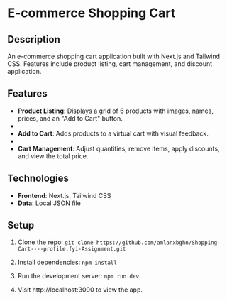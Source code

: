 # E-commerce Shopping Cart

## Description

An e-commerce shopping cart application built with Next.js and Tailwind CSS. 
Features include product listing, cart management, and discount application.

## Features

- **Product Listing**: Displays a grid of 6 products with images, names, prices, and an "Add to Cart" button.
- 
- **Add to Cart**: Adds products to a virtual cart with visual feedback.
- 
- **Cart Management**: Adjust quantities, remove items, apply discounts, and view the total price.

## Technologies

- **Frontend**: Next.js, Tailwind CSS
- **Data**: Local JSON file

## Setup

1. Clone the repo:
   `git clone https://github.com/amlanxbghn/Shopping-Cart----profile.fyi-Assignment.git`

2. Install dependencies:
   `npm install`

3. Run the development server:
   `npm run dev`

4. Visit http://localhost:3000 to view the app.
